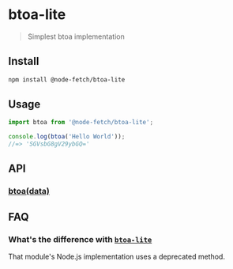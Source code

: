 # btoa-lite

> Simplest btoa implementation

## Install

```sh
npm install @node-fetch/btoa-lite
```

## Usage

```js
import btoa from '@node-fetch/btoa-lite';

console.log(btoa('Hello World'));
//=> 'SGVsbG8gV29ybGQ='
```

## API

### [btoa(data)](https://developer.mozilla.org/en-US/docs/Web/API/WindowOrWorkerGlobalScope/btoa)

## FAQ

### What's the difference with [`btoa-lite`](https://github.com/hughsk/btoa-lite)

That module's Node.js implementation uses a deprecated method.
